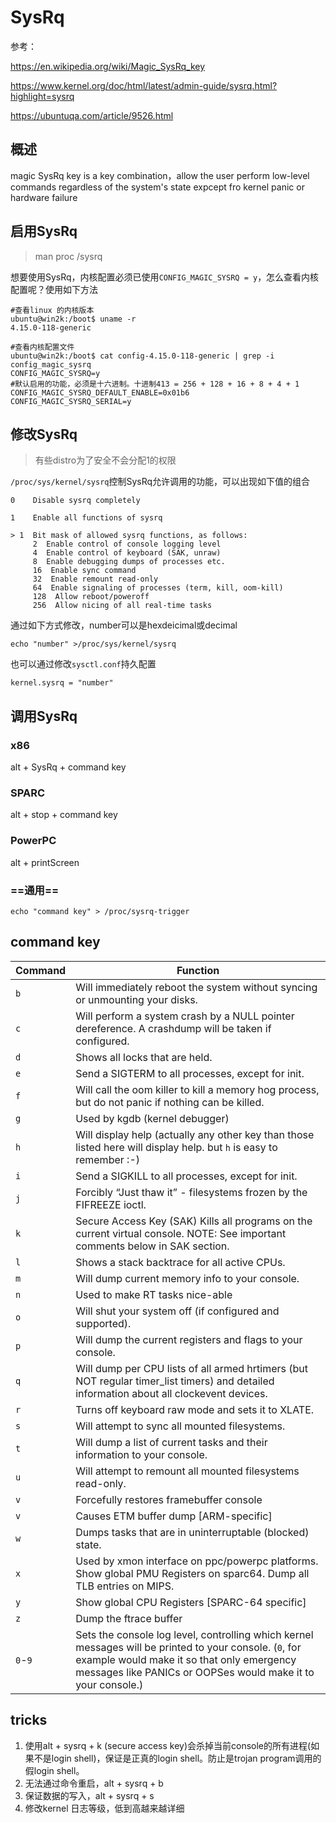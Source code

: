 # SysRq

参考：

https://en.wikipedia.org/wiki/Magic_SysRq_key

https://www.kernel.org/doc/html/latest/admin-guide/sysrq.html?highlight=sysrq

https://ubuntuqa.com/article/9526.html

## 概述

magic SysRq key is a key combination，allow the user perform low-level commands regardless of the system's state  expcept fro kernel panic or hardware failure

## 启用SysRq

> man proc /sysrq

想要使用SysRq，内核配置必须已使用`CONFIG_MAGIC_SYSRQ = y`，怎么查看内核配置呢？使用如下方法

```
#查看linux 的内核版本
ubuntu@win2k:/boot$ uname -r
4.15.0-118-generic

#查看内核配置文件
ubuntu@win2k:/boot$ cat config-4.15.0-118-generic | grep -i config_magic_sysrq
CONFIG_MAGIC_SYSRQ=y
#默认启用的功能，必须是十六进制。十进制413 = 256 + 128 + 16 + 8 + 4 + 1
CONFIG_MAGIC_SYSRQ_DEFAULT_ENABLE=0x01b6
CONFIG_MAGIC_SYSRQ_SERIAL=y
```

## 修改SysRq

> 有些distro为了安全不会分配1的权限

`/proc/sys/kernel/sysrq`控制SysRq允许调用的功能，可以出现如下值的组合

    0    Disable sysrq completely
    
    1    Enable all functions of sysrq
    
    > 1  Bit mask of allowed sysrq functions, as follows:
         2  Enable control of console logging level
         4  Enable control of keyboard (SAK, unraw)
         8  Enable debugging dumps of processes etc.
         16  Enable sync command
         32  Enable remount read-only
         64  Enable signaling of processes (term, kill, oom-kill)
         128  Allow reboot/poweroff
         256  Allow nicing of all real-time tasks
通过如下方式修改，number可以是hexdeicimal或decimal

```
echo "number" >/proc/sys/kernel/sysrq
```

也可以通过修改`sysctl.conf`持久配置

```
kernel.sysrq = "number"
```

## 调用SysRq

### x86

alt + SysRq + command key

### SPARC

alt + stop + command key

### PowerPC

alt + printScreen

### ==通用==

```
echo "command key" > /proc/sysrq-trigger
```

## command key

| Command | Function                                                     |
| ------- | ------------------------------------------------------------ |
| `b`     | Will immediately reboot the system without syncing or unmounting your disks. |
| `c`     | Will perform a system crash by a NULL pointer dereference. A crashdump will be taken if configured. |
| `d`     | Shows all locks that are held.                               |
| `e`     | Send a SIGTERM to all processes, except for init.            |
| `f`     | Will call the oom killer to kill a memory hog process, but do not panic if nothing can be killed. |
| `g`     | Used by kgdb (kernel debugger)                               |
| `h`     | Will display help (actually any other key than those listed here will display help. but `h` is easy to remember :-) |
| `i`     | Send a SIGKILL to all processes, except for init.            |
| `j`     | Forcibly “Just thaw it” - filesystems frozen by the FIFREEZE ioctl. |
| `k`     | Secure Access Key (SAK) Kills all programs on the current virtual console. NOTE: See important comments below in SAK section. |
| `l`     | Shows a stack backtrace for all active CPUs.                 |
| `m`     | Will dump current memory info to your console.               |
| `n`     | Used to make RT tasks nice-able                              |
| `o`     | Will shut your system off (if configured and supported).     |
| `p`     | Will dump the current registers and flags to your console.   |
| `q`     | Will dump per CPU lists of all armed hrtimers (but NOT regular timer_list timers) and detailed information about all clockevent devices. |
| `r`     | Turns off keyboard raw mode and sets it to XLATE.            |
| `s`     | Will attempt to sync all mounted filesystems.                |
| `t`     | Will dump a list of current tasks and their information to your console. |
| `u`     | Will attempt to remount all mounted filesystems read-only.   |
| `v`     | Forcefully restores framebuffer console                      |
| `v`     | Causes ETM buffer dump [ARM-specific]                        |
| `w`     | Dumps tasks that are in uninterruptable (blocked) state.     |
| `x`     | Used by xmon interface on ppc/powerpc platforms. Show global PMU Registers on sparc64. Dump all TLB entries on MIPS. |
| `y`     | Show global CPU Registers [SPARC-64 specific]                |
| `z`     | Dump the ftrace buffer                                       |
| `0`-`9` | Sets the console log level, controlling which kernel messages will be printed to your console. (`0`, for example would make it so that only emergency messages like PANICs or OOPSes would make it to your console.) |

## tricks

1. 使用alt + sysrq + k (secure access key)会杀掉当前console的所有进程(如果不是login shell)，保证是正真的login shell。防止是trojan program调用的假login shell。
2. 无法通过命令重启，alt + sysrq + b
3. 保证数据的写入，alt + sysrq + s
4. 修改kernel 日志等级，低到高越来越详细













